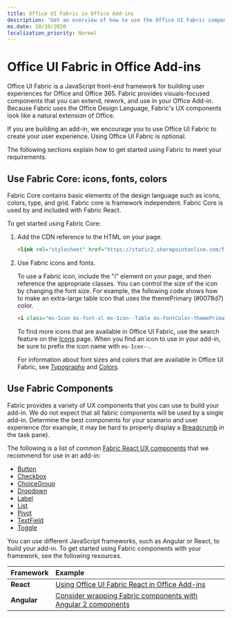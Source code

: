 ```yaml
---
title: Office UI Fabric in Office Add-ins 
description: 'Get an overview of how to use the Office UI Fabric components in Office Add-ins.'
ms.date: 10/20/2020
localization_priority: Normal
---
```


# Office UI Fabric in Office Add-ins

Office UI Fabric is a JavaScript front-end framework for building user experiences for Office and Office 365. Fabric provides visuals-focused components that you can extend, rework, and use in your Office Add-in. Because Fabric uses the Office Design Language, Fabric's UX components look like a natural extension of Office.

If you are building an add-in, we encourage you to use Office UI Fabric to create your user experience. Using Office UI Fabric is optional.

The following sections explain how to get started using Fabric to meet your requirements.

## Use Fabric Core: icons, fonts, colors

Fabric Core contains basic elements of the design language such as icons, colors, type, and grid. Fabric core is framework independent. Fabric Core is used by and included with Fabric React.

To get started using Fabric Core:

1. Add the CDN reference to the HTML on your page.  

    ```html
    <link rel="stylesheet" href="https://static2.sharepointonline.com/files/fabric/office-ui-fabric-core/9.6.1/css/fabric.min.css">
    ```

2. Use Fabric icons and fonts.

    To use a Fabric icon, include the "i" element on your page, and then reference the appropriate classes. You can control the size of the icon by changing the font size. For example, the following code shows how to make an extra-large table icon that uses the themePrimary (#0078d7) color.

    ```html
    <i class="ms-Icon ms-font-xl ms-Icon--Table ms-fontColor-themePrimary"></i>
    ```

    To find more icons that are available in Office UI Fabric, use the search feature on the [Icons](https://developer.microsoft.com/fabric#/styles/icons) page. When you find an icon to use in your add-in, be sure to prefix the icon name with `ms-Icon--`.

    For information about font sizes and colors that are available in Office UI Fabric, see [Typography](https://developer.microsoft.com/fabric#/styles/typography) and [Colors](https://developer.microsoft.com/fabric#/styles/colors).

## Use Fabric Components

Fabric provides a variety of UX components that you can use to build your add-in. We do not expect that all fabric components will be used by a single add-in. Determine the best components for your scenario and user experience (for example, it may be hard to properly display a [Breadcrumb](https://developer.microsoft.com/fabric#/components/breadcrumb) in the task pane).

The following is a list of common [Fabric React UX components](https://developer.microsoft.com/fluentui#/controls/web) that we recommend for use in an add-in:

- [Button](https://developer.microsoft.com/fabric#/components/button)
- [Checkbox](https://developer.microsoft.com/fabric#/components/checkbox)
- [ChoiceGroup](https://developer.microsoft.com/fabric#/components/choicegroup)
- [Dropdown](https://developer.microsoft.com/fabric#/components/dropdown)
- [Label](https://developer.microsoft.com/fabric#/components/label)
- [List](https://developer.microsoft.com/fabric#/components/list)
- [Pivot](https://developer.microsoft.com/fabric#/components/pivot)
- [TextField](https://developer.microsoft.com/fabric#/components/textfield)
- [Toggle](https://developer.microsoft.com/fabric#/components/toggle)

You can use different JavaScript frameworks, such as Angular or React, to build your add-in. To get started using Fabric components with your framework, see the following resources.

|**Framework**|**Example**|
|:------------|:----------|
|**React**|[Using Office UI Fabric React in Office Add-ins](using-office-ui-fabric-react.md )|
|**Angular**| [Consider wrapping Fabric components with Angular 2 components](../develop/add-ins-with-angular2.md#consider-wrapping-fabric-components-with-angular-components)|
